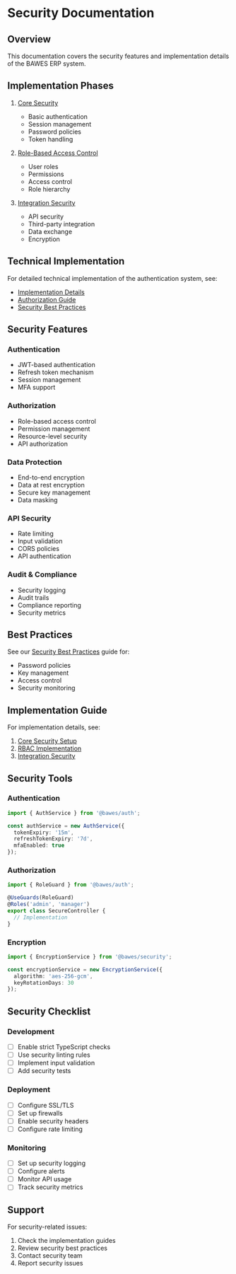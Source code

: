 # Security Documentation

## Overview

This documentation covers the security features and implementation details of the BAWES ERP system.

## Implementation Phases

1. [Core Security](./phase1-core/README.md)
   - Basic authentication
   - Session management
   - Password policies
   - Token handling

2. [Role-Based Access Control](./phase2-roles/README.md)
   - User roles
   - Permissions
   - Access control
   - Role hierarchy

3. [Integration Security](./phase3-integration/README.md)
   - API security
   - Third-party integration
   - Data exchange
   - Encryption

## Technical Implementation

For detailed technical implementation of the authentication system, see:
- [Implementation Details](./IMPLEMENTATION.md)
- [Authorization Guide](./authorization.md)
- [Security Best Practices](./best-practices.md)

## Security Features

### Authentication
- JWT-based authentication
- Refresh token mechanism
- Session management
- MFA support

### Authorization
- Role-based access control
- Permission management
- Resource-level security
- API authorization

### Data Protection
- End-to-end encryption
- Data at rest encryption
- Secure key management
- Data masking

### API Security
- Rate limiting
- Input validation
- CORS policies
- API authentication

### Audit & Compliance
- Security logging
- Audit trails
- Compliance reporting
- Security metrics

## Best Practices

See our [Security Best Practices](./best-practices.md) guide for:
- Password policies
- Key management
- Access control
- Security monitoring

## Implementation Guide

For implementation details, see:
1. [Core Security Setup](./phase1-core/README.md)
2. [RBAC Implementation](./phase2-roles/README.md)
3. [Integration Security](./phase3-integration/README.md)

## Security Tools

### Authentication
```typescript
import { AuthService } from '@bawes/auth';

const authService = new AuthService({
  tokenExpiry: '15m',
  refreshTokenExpiry: '7d',
  mfaEnabled: true
});
```

### Authorization
```typescript
import { RoleGuard } from '@bawes/auth';

@UseGuards(RoleGuard)
@Roles('admin', 'manager')
export class SecureController {
  // Implementation
}
```

### Encryption
```typescript
import { EncryptionService } from '@bawes/security';

const encryptionService = new EncryptionService({
  algorithm: 'aes-256-gcm',
  keyRotationDays: 30
});
```

## Security Checklist

### Development
- [ ] Enable strict TypeScript checks
- [ ] Use security linting rules
- [ ] Implement input validation
- [ ] Add security tests

### Deployment
- [ ] Configure SSL/TLS
- [ ] Set up firewalls
- [ ] Enable security headers
- [ ] Configure rate limiting

### Monitoring
- [ ] Set up security logging
- [ ] Configure alerts
- [ ] Monitor API usage
- [ ] Track security metrics

## Support

For security-related issues:
1. Check the implementation guides
2. Review security best practices
3. Contact security team
4. Report security issues
